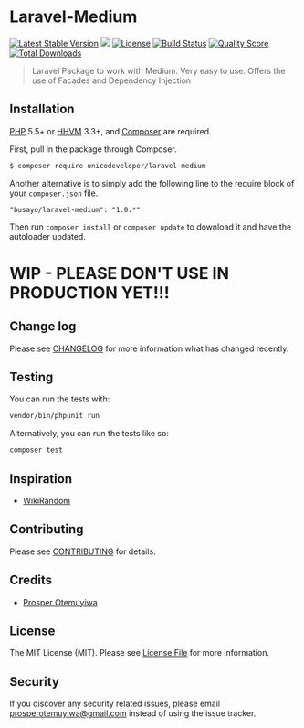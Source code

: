 # Laravel-Medium

[![Latest Stable Version](https://poser.pugx.org/busayo/laravel-medium/v/stable.svg)](https://packagist.org/packages/busayo/laravel-medium)
![](https://img.shields.io/badge/unicodeveloper-approved-brightgreen.svg)
[![License](https://poser.pugx.org/busayo/laravel-medium/license.svg)](LICENSE.md)
[![Build Status](https://img.shields.io/travis/busayo/laravel-medium.svg)](https://travis-ci.org/busayo/laravel-medium)
[![Quality Score](https://img.shields.io/scrutinizer/g/busayo/laravel-medium.svg?style=flat-square)](https://scrutinizer-ci.com/g/busayo/laravel-medium)
[![Total Downloads](https://img.shields.io/packagist/dt/busayo/laravel-medium.svg?style=flat-square)](https://packagist.org/packages/busayo/laravel-medium)

> Laravel Package to work with Medium. Very easy to use. Offers the use of Facades and Dependency Injection

## Installation

[PHP](https://php.net) 5.5+ or [HHVM](http://hhvm.com) 3.3+, and [Composer](https://getcomposer.org) are required.

First, pull in the package through Composer.

``` bash
$ composer require unicodeveloper/laravel-medium
```

Another alternative is to simply add the following line to the require block of your `composer.json` file.

```
"busayo/laravel-medium": "1.0.*"
```

Then run `composer install` or `composer update` to download it and have the autoloader updated.


# WIP - PLEASE DON'T USE IN PRODUCTION YET!!!

## Change log

Please see [CHANGELOG](CHANGELOG.md) for more information what has changed recently.

## Testing

You can run the tests with:

```bash
vendor/bin/phpunit run
```

Alternatively, you can run the tests like so:

```bash
composer test
```

## Inspiration

 * [WikiRandom](https://github.com/ihoru/WikiRandom)

## Contributing

Please see [CONTRIBUTING](CONTRIBUTING.md) for details.

## Credits

- [Prosper Otemuyiwa](https://twitter.com/unicodeveloper)

## License

The MIT License (MIT). Please see [License File](LICENSE.md) for more information.

## Security

If you discover any security related issues, please email [prosperotemuyiwa@gmail.com](prosperotemuyiwa@gmail.com) instead of using the issue tracker.